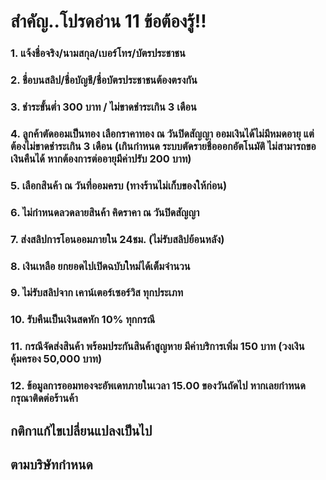 # สำคัญ..โปรดอ่าน 11 ข้อต้องรู้!!

  ### 1. แจ้งชื่อจริง/นามสกุล/เบอร์โทร/บัตรประชาชน
  ### 2. ชื่อบนสลิป/ชื่อบัญชี/ชื่อบัตรประชาชนต้องตรงกัน
  ### 3. ชำระขั้นต่ำ 300 บาท / ไม่ขาดชำระเกิน 3 เดือน
  ### 4. ลูกค้าตัดออมเป็นทอง เลือกราคาทอง ณ วันปิดสัญญา ออมเงินได้ไม่มีหมดอายุ แต่ต้องไม่ขาดชำระเกิน 3 เดือน (เกินกำหนด ระบบตัดรายชื่อออกอัตโนมัติ ไม่สามารถขอเงินคืนได้ หากต้องการต่ออายุมีค่าปรับ 200 บาท)
  ### 5. เลือกสินค้า ณ วันที่ออมครบ (ทางร้านไม่เก็บของให้ก่อน)
  ### 6. ไม่กำหนดลวดลายสินค้า คิดราคา ณ วันปิดสัญญา
  ### 7. ส่งสลิปการโอนออมภายใน 24ชม. (ไม่รับสลิปย้อนหลัง)
  ### 8. เงินเหลือ ยกยอดไปเปิดฉบับใหม่ได้เต็มจำนวน
  ### 9. ไม่รับสลิปจาก เคาน์เตอร์เซอร์วิส ทุกประเภท
  ### 10. รับคืนเป็นเงินสดหัก 10% ทุกกรณี
  ### 11. กรณีจัดส่งสินค้า พร้อมประกันสินค้าสูญหาย มีค่าบริการเพิ่ม 150 บาท (วงเงินคุ้มครอง 50,000 บาท)
  ### **12. ข้อมูลการออมทองจะอัพเดทภายในเวลา 15.00 ของวันถัดไป หากเลยกำหนดกรุณาติดต่อร้านค้า**

## กติกาแก้ไขเปลี่ยนแปลงเป็นไป
## ตามบริษัทกำหนด
